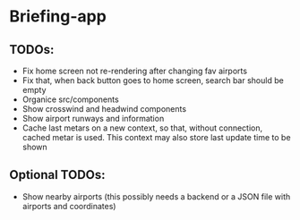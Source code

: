 # Briefing-app

## TODOs:
- Fix home screen not re-rendering after changing fav airports
- Fix that, when back button goes to home screen, search bar should be empty
- Organice src/components 
- Show crosswind and headwind components
- Show airport runways and information
- Cache last metars on a new context, so that, without connection, cached metar is used. This context may also store last update time to be shown

## Optional TODOs:
- Show nearby airports (this possibly needs a backend or a JSON file with airports and coordinates)

